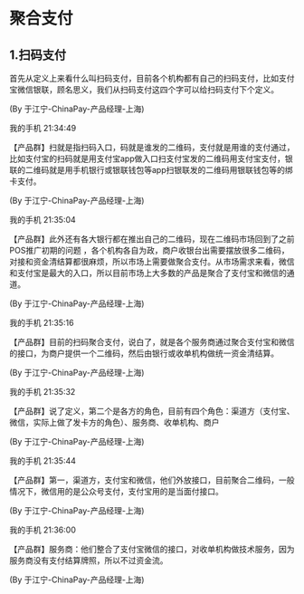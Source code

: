 # 聚合支付

## 1.扫码支付

首先从定义上来看什么叫扫码支付，目前各个机构都有自己的扫码支付，比如支付宝微信银联，顾名思义，我们从扫码支付这四个字可以给扫码支付下个定义。

\(By 于江宁-ChinaPay-产品经理-上海\)

我的手机  21:34:49

【产品群】扫就是指扫码入口，码就是谁发的二维码，支付就是用谁的支付通过，比如支付宝的扫码就是用支付宝app做入口扫支付宝发的二维码用支付宝支付，银联的二维码就是用手机银行或银联钱包等app扫银联发的二维码用银联钱包等的绑卡支付。

\(By 于江宁-ChinaPay-产品经理-上海\)

我的手机  21:35:04

【产品群】此外还有各大银行都在推出自己的二维码，现在二维码市场回到了之前POS推广初期的问题 ，各个机构各自为政，商户收银台出需要摆放很多二维码，对接和资金清结算都很麻烦，所以市场上需要做聚合支付。从市场需求来看，微信和支付宝是最大的入口，所以目前市场上大多数的产品是聚合了支付宝和微信的通道。

\(By 于江宁-ChinaPay-产品经理-上海\)

我的手机  21:35:16

【产品群】目前的扫码聚合支付，说白了，就是各个服务商通过聚合支付宝和微信的接口，为商户提供一个二维码，然后由银行或收单机构做统一资金清结算。

\(By 于江宁-ChinaPay-产品经理-上海\)

我的手机  21:35:32

【产品群】说了定义，第二个是各方的角色，目前有四个角色：渠道方（支付宝、微信，实际上做了发卡方的角色）、服务商、收单机构、商户

\(By 于江宁-ChinaPay-产品经理-上海\)

我的手机  21:35:44

【产品群】第一，渠道方，支付宝和微信，他们外放接口，目前聚合二维码，一般情况下，微信用的是公众号支付，支付宝用的是当面付接口。

\(By 于江宁-ChinaPay-产品经理-上海\)

我的手机  21:36:00

【产品群】服务商：他们整合了支付宝微信的接口，对收单机构做技术服务，因为服务商没有支付结算牌照，所以不过资金流。

\(By 于江宁-ChinaPay-产品经理-上海\)

